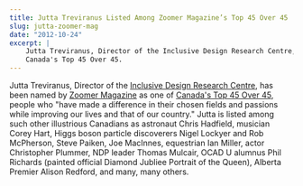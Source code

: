 ```yaml
---
title: Jutta Treviranus Listed Among Zoomer Magazine’s Top 45 Over 45
slug: jutta-zoomer-mag
date: "2012-10-24"
excerpt: |
    Jutta Treviranus, Director of the Inclusive Design Research Centre, has been named by Zoomer Magazine as one of
    Canada's Top 45 Over 45.
---
```


Jutta Treviranus, Director of the [Inclusive Design Research Centre](https://idrc.ocadu.ca/), has been named by
[Zoomer Magazine](https://www.everythingzoomer.com/) as one of
[Canada's Top 45 Over 45](https://www.everythingzoomer.com/arts-entertainment/stars-royals/2012/10/05/the-3rd-annual-zoomer-list-canadas-top-45-over-45-jutta-treviranus/),
people who "have made a difference in their chosen fields and passions while improving our lives and that of our
country." Jutta is listed among such other illustrious Canadians as astronaut Chris Hadfield, musician Corey Hart, Higgs
boson particle discoverers Nigel Lockyer and Rob McPherson, Steve Paiken, Joe MacInnes, equestrian Ian Miller, actor
Christopher Plummer, NDP leader Thomas Mulcair, OCAD U alumnus Phil Richards (painted official Diamond Jubliee Portrait
of the Queen), Alberta Premier Alison Redford, and many, many others.
